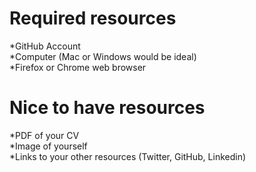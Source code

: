 # Required resources
*GitHub Account  
*Computer (Mac or Windows would be ideal)  
*Firefox or Chrome web browser  

# Nice to have resources
*PDF of your CV  
*Image of yourself    
*Links to your other resources (Twitter, GitHub, Linkedin)
